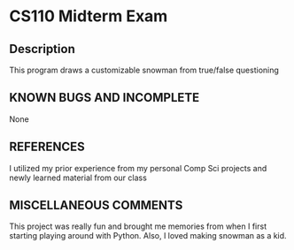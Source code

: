 # CS110 Midterm Exam

## Description 
This program draws a customizable snowman from true/false questioning 

## KNOWN BUGS AND INCOMPLETE
None

## REFERENCES
I utilized my prior experience from my personal Comp Sci projects and newly learned material from our class

## MISCELLANEOUS COMMENTS
This project was really fun and brought me memories from when I first starting playing around with Python. Also, I loved making snowman as a kid. 
